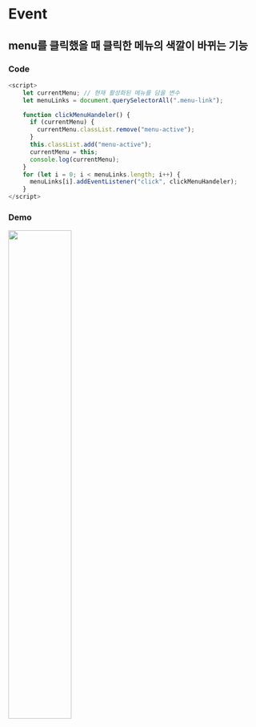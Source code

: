 # Event

## menu를 클릭했을 때 클릭한 메뉴의 색깔이 바뀌는 기능

### Code
```javascript
<script>
    let currentMenu; // 현재 활성화된 메뉴를 담을 변수
    let menuLinks = document.querySelectorAll(".menu-link");

    function clickMenuHandeler() {
      if (currentMenu) {
        currentMenu.classList.remove("menu-active");
      }
      this.classList.add("menu-active");
      currentMenu = this;
      console.log(currentMenu);
    }
    for (let i = 0; i < menuLinks.length; i++) {
      menuLinks[i].addEventListener("click", clickMenuHandeler);
    }
</script>
```
### Demo
<img src="https://user-images.githubusercontent.com/60775453/127089572-df722da6-94bb-4d5d-a071-5862f1e971a6.gif" width="50%" height="50%">

